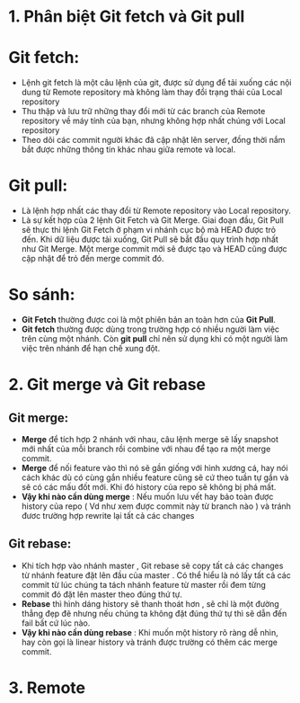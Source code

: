 # 1. Phân biệt Git fetch và Git pull
# Git fetch: 
* Lệnh git fetch là một câu lệnh của git, được sử dụng để tải xuống các nội dung từ Remote repository mà không làm thay đổi trạng thái của Local repository
* Thu thập và lưu trữ những thay đổi mới từ các branch của Remote repository về máy tính của bạn, nhưng không hợp nhất chúng với Local repository
* Theo dõi các commit người khác đã cập nhật lên server, đồng thời nắm bắt được những thông tin khác nhau giữa remote và local.

# Git pull:
* Là lệnh hợp nhất các thay đổi từ Remote repository vào Local repository.
* Là sự kết hợp của 2 lệnh Git Fetch và Git Merge. Giai đoạn đầu, Git Pull sẽ thực thi lệnh Git Fetch ở phạm vi nhánh cục bộ mà HEAD được trỏ đến. Khi dữ liệu được tải xuống, Git Pull sẽ bắt đầu quy trình hợp nhất như Git Merge. Một merge commit mới sẽ được tạo và HEAD cũng được cập nhật để trỏ đến merge commit đó.
# So sánh: 
* **Git Fetch** thường được coi là một phiên bản an toàn hơn của **Git Pull**.
* **Git fetch** thường được dùng trong trường hợp có nhiều người làm việc trên cùng một nhánh. Còn **git pull** chỉ nên sử dụng khi có một người làm việc trên nhánh để hạn chế xung đột.

# 2. Git merge và Git rebase
## Git merge:
* **Merge** để tích hợp 2 nhánh với nhau, câu lệnh merge sẽ lấy snapshot mới nhất của mỗi branch rồi combine với nhau để tạo ra một merge commit.
* **Merge** để nối feature vào thì nó sẽ gần giống với hình xương cá, hay nói cách khác dù có cùng gắn nhiều feature cũng sẽ cứ theo tuần tự gắn và sẽ có các mấu đốt mới. Khi đó history của repo sẽ không bị phá mất.
* **Vậy khi nào cần dùng merge** : Nếu muốn lưu vết hay bảo toàn được history của repo ( Vd như xem được commit này từ branch nào ) và tránh đươc trường hợp rewrite lại tất cả các changes
## Git rebase:
* Khi tích hợp vào nhánh master , Git rebase sẽ copy tất cả các changes từ nhánh feature đặt lên đầu của master . Có thể hiểu là nó lấy tất cả các commit từ lúc chúng ta tách nhánh feature từ master rồi đem từng commit đó đặt lên master theo đúng thứ tự.
* **Rebase** thì hình dáng history sẽ thanh thoát hơn , sẽ chỉ là một đường thẳng đẹp đẽ nhưng nếu chúng ta không đặt đúng thứ tự thì sẽ dẫn đến fail bất cứ lúc nào.
* **Vậy khi nào cần dùng rebase** : Khi muốn một history rõ ràng dễ nhìn, hay còn gọi là linear history và tránh được trường có thêm các merge commit.

# 3. Remote
